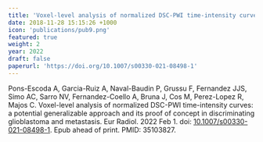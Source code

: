 ```yaml
---
title: 'Voxel-level analysis of normalized DSC-PWI time-intensity curves: a potential generalizable approach and its proof of concept in discriminating glioblastoma and metastasis'
date: 2018-11-28 15:15:26 +1000
icon: 'publications/pub9.png'
featured: true
weight: 2
year: 2022
draft: false
paperurl: 'https://doi.org/10.1007/s00330-021-08498-1'
---
```


Pons-Escoda A, Garcia-Ruiz A, Naval-Baudin P, Grussu F, Fernandez JJS, Simo AC, Sarro NV, Fernandez-Coello A, Bruna J, Cos M, Perez-Lopez R, Majos C. Voxel-level analysis of normalized DSC-PWI time-intensity curves: a potential generalizable approach and its proof of concept in discriminating glioblastoma and metastasis. Eur Radiol. 2022 Feb 1. doi: [10.1007/s00330-021-08498-1](https://doi.org/10.1007/s00330-021-08498-1). Epub ahead of print. PMID: 35103827.

